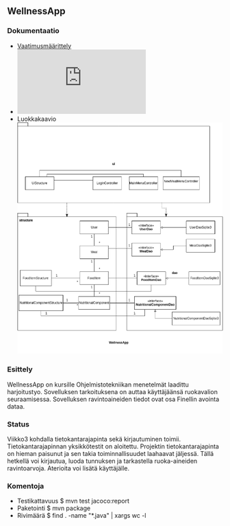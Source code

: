## WellnessApp
### Dokumentaatio
- [Vaatimusmäärittely](https://github.com/ViliLipo/otm-harjoitustyo/blob/master/requirements.md)
- ![Työaikakirjanpito](https://github.com/ViliLipo/otm-harjoitustyo/blob/master/tyoaikakirjanpito.md)
- Luokkakaavio
![Luokkakaavio](https://github.com/ViliLipo/otm-harjoitustyo/blob/master/class_diagram.png)
### Esittely
WellnessApp on kursille Ohjelmistotekniikan menetelmät laadittu harjoitustyo.
Sovelluksen tarkoituksena on auttaa käyttäjäänsä ruokavalion seuraamisessa.
Sovelluksen ravintoaineiden tiedot ovat osa Finellin avointa dataa.
### Status
Viikko3 kohdalla tietokantarajapinta sekä kirjautuminen toimii.
Tietokantarajapinnan yksikkötestit on aloitettu.
Projektin tietokantarajapinta on hieman paisunut ja sen takia toiminnallisuudet
laahaavat jäljessä. Tällä hetkellä voi kirjautua, luoda tunnuksen ja tarkastella
ruoka-aineiden ravintoarvoja. Aterioita voi lisätä käyttäjälle.


### Komentoja
- Testikattavuus $ mvn test jacoco:report
- Paketointi $ mvn package
- Rivimäärä  $ find . -name "*.java" | xargs wc -l
